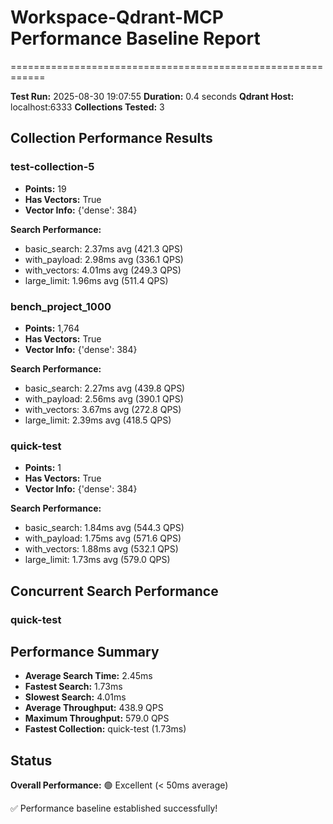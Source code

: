 # Workspace-Qdrant-MCP Performance Baseline Report
============================================================

**Test Run:** 2025-08-30 19:07:55
**Duration:** 0.4 seconds
**Qdrant Host:** localhost:6333
**Collections Tested:** 3

## Collection Performance Results

### test-collection-5
- **Points:** 19
- **Has Vectors:** True
- **Vector Info:** {'dense': 384}

**Search Performance:**
- basic_search: 2.37ms avg (421.3 QPS)
- with_payload: 2.98ms avg (336.1 QPS)
- with_vectors: 4.01ms avg (249.3 QPS)
- large_limit: 1.96ms avg (511.4 QPS)

### bench_project_1000
- **Points:** 1,764
- **Has Vectors:** True
- **Vector Info:** {'dense': 384}

**Search Performance:**
- basic_search: 2.27ms avg (439.8 QPS)
- with_payload: 2.56ms avg (390.1 QPS)
- with_vectors: 3.67ms avg (272.8 QPS)
- large_limit: 2.39ms avg (418.5 QPS)

### quick-test
- **Points:** 1
- **Has Vectors:** True
- **Vector Info:** {'dense': 384}

**Search Performance:**
- basic_search: 1.84ms avg (544.3 QPS)
- with_payload: 1.75ms avg (571.6 QPS)
- with_vectors: 1.88ms avg (532.1 QPS)
- large_limit: 1.73ms avg (579.0 QPS)

## Concurrent Search Performance

### quick-test

## Performance Summary

- **Average Search Time:** 2.45ms
- **Fastest Search:** 1.73ms
- **Slowest Search:** 4.01ms
- **Average Throughput:** 438.9 QPS
- **Maximum Throughput:** 579.0 QPS
- **Fastest Collection:** quick-test (1.73ms)

## Status

**Overall Performance:** 🟢 Excellent (< 50ms average)

✅ Performance baseline established successfully!
